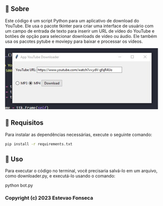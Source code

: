 ## :space_invader: Sobre

Este código é um script Python para um aplicativo de download do YouTube. Ele usa o pacote tkinter para criar uma interface de usuário com um campo de entrada de texto para inserir um URL de vídeo do YouTube e botões de opção para selecionar downloads de vídeo ou áudio. Ele também usa os pacotes pytube e moviepy para baixar e processar os vídeos.

![downloader](downloader.png)

## :wrench: Requisitos

Para instalar as dependências necessárias, execute o seguinte comando:

```bash
pip install -r requirements.txt
```

## :runner: Uso

Para executar o código no terminal, você precisaria salvá-lo em um arquivo, como downloader.py, e executá-lo usando o comando:

python bot.py



### Copyright (c) 2023 Estevao Fonseca